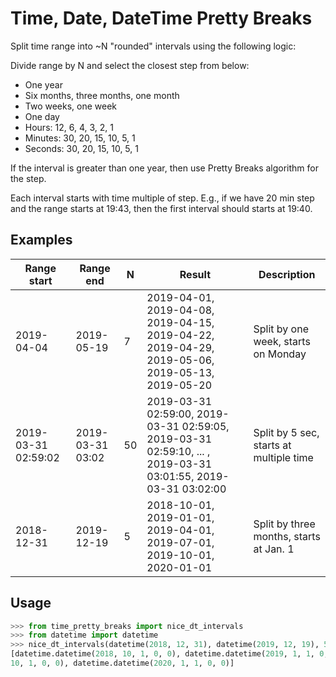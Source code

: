 # Time, Date, DateTime Pretty Breaks

Split time range into ~N "rounded" intervals using the following logic:

Divide range by N and select the closest step from below:

- One year
- Six months, three months, one month
- Two weeks, one week
- One day
- Hours: 12, 6, 4, 3, 2, 1
- Minutes: 30, 20, 15, 10, 5, 1
- Seconds: 30, 20, 15, 10, 5, 1

If the interval is greater than one year, then use Pretty Breaks algorithm for the step.

Each interval starts with time multiple of step. E.g., if we have 20 min step
and the range starts at 19:43, then the first interval should starts at 19:40.


## Examples

| Range start         | Range end        | N  | Result                                                                                                        | Description                             |
|---------------------|------------------|----|---------------------------------------------------------------------------------------------------------------|-----------------------------------------|
| 2019-04-04          | 2019-05-19       | 7  | 2019-04-01, 2019-04-08, 2019-04-15, 2019-04-22, 2019-04-29, 2019-05-06, 2019-05-13, 2019-05-20                | Split by one week, starts on Monday     |
| 2019-03-31 02:59:02 | 2019-03-31 03:02 | 50 | 2019-03-31 02:59:00, 2019-03-31 02:59:05, 2019-03-31 02:59:10, ... , 2019-03-31 03:01:55, 2019-03-31 03:02:00 | Split by 5 sec, starts at multiple time |
| 2018-12-31          | 2019-12-19       | 5  | 2018-10-01, 2019-01-01, 2019-04-01, 2019-07-01, 2019-10-01, 2020-01-01                                        | Split by three months, starts at Jan. 1 |


## Usage
```python
>>> from time_pretty_breaks import nice_dt_intervals
>>> from datetime import datetime
>>> nice_dt_intervals(datetime(2018, 12, 31), datetime(2019, 12, 19), 5)
[datetime.datetime(2018, 10, 1, 0, 0), datetime.datetime(2019, 1, 1, 0, 0), datetime.datetime(2019, 4, 1, 0, 0), datetime.datetime(2019, 7, 1, 0, 0), datetime.datetime(2019, 
10, 1, 0, 0), datetime.datetime(2020, 1, 1, 0, 0)]
```
